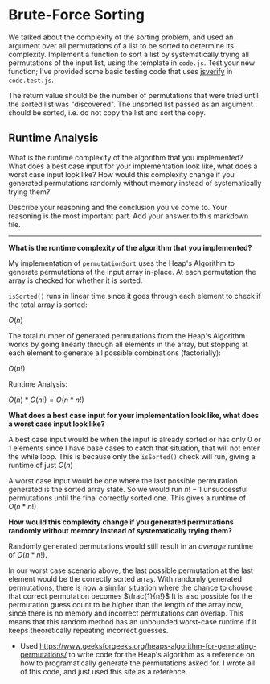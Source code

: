 # Brute-Force Sorting

We talked about the complexity of the sorting problem, and used an argument over
all permutations of a list to be sorted to determine its complexity. Implement
a function to sort a list by systematically trying all permutations of the input
list, using the template in `code.js`. Test your new function; I've provided
some basic testing code that uses [jsverify](https://jsverify.github.io/) in
`code.test.js`.

The return value should be the number of permutations that were tried until the
sorted list was "discovered". The unsorted list passed as an argument should be
sorted, i.e. do not copy the list and sort the copy.

## Runtime Analysis

What is the runtime complexity of the algorithm that you implemented? What does
a best case input for your implementation look like, what does a worst case
input look like? How would this complexity change if you generated permutations
randomly without memory instead of systematically trying them?

Describe your reasoning and the conclusion you've come to. Your reasoning is the
most important part. Add your answer to this markdown file.

<hr>

**What is the runtime complexity of the algorithm that you implemented?**

My implementation of `permutationSort` uses the Heap's Algorithm to generate permutations of the input array in-place. At each permutation the array is checked for whether it is sorted.

`isSorted()` runs in linear time since it goes through each element to check if the total array is sorted:

$O(n)$

The total number of generated permutations from the Heap's Algorithm works by going linearly through all elements in the array, but stopping at each element to generate all possible combinations (factorially):

$O(n!)$

Runtime Analysis:

$O(n) * O(n!) = O(n * n!)$

**What does a best case input for your implementation look like, what does a worst case input look like?**

A best case input would be when the input is already sorted or has only 0 or 1 elements since I have base cases to catch that situation, that will not enter the while loop. This is because only the `isSorted()` check will run, giving a runtime of just $O(n)$

A worst case input would be one where the last possible permutation generated is the sorted array state. So we would run $n! -1$ unsuccessful permutations until the final correctly sorted one. This gives a runtime of $O(n * n!)$

**How would this complexity change if you generated permutations randomly without memory instead of systematically trying them?**

Randomly generated permutations would still result in an *average* runtime of $O(n * n!)$.

In our worst case scenario above, the last possible permutation at the last element would be the correctly sorted array. With randomly generated permutations, there is now a similar situation where the chance to choose that correct permutation becomes $\frac{1}{n!}$ It is also possible for the permutation guess count to be higher than the length of the array now, since there is no memory and incorrect permutations can overlap. This means that this random method has an unbounded worst-case runtime if it keeps theoretically repeating incorrect guesses.

- Used https://www.geeksforgeeks.org/heaps-algorithm-for-generating-permutations/ to write code for the Heap's algorithm as a reference on how to programatically generate the permutations asked for. I wrote all of this code, and just used this site as a reference.
